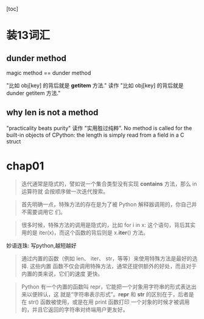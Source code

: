 [toc]

# 装13词汇
## dunder method
magic method == dunder method

"比如 obj[key] 的背后就是 __getitem__ 方法." 读作 "比如 obj[key] 的背后就是 dunder getitem 方法."
## why len is not a method
"practicality beats purity" 读作 "实用胜过纯粹". No method is called for the built-in objects of CPython: the length is simply read from a field in a C struct

# chap01

> 迭代通常是隐式的，譬如说一个集合类型没有实现 __contains__ 方法，那么 in 运算符就
会按顺序做一次迭代搜索。

> 首先明确一点，特殊方法的存在是为了被 Python 解释器调用的，你自己并不需要调用它
们。
 
> 很多时候，特殊方法的调用是隐式的，比如 for i in x: 这个语句，背后其实用的是 iter(x)，而这个函数的背后则是 x.__iter__() 方法。

妙语连珠: 写python,越短越好
> 通过内置的函数（例如 len、 iter、 str，等等）来使用特殊方法是最好的选择. 这些内置
函数不仅会调用特殊方法，通常还提供额外的好处，而且对于内置的类来说，它们的速度 更快。
 
> Python 有一个内置的函数叫 repr，它能把一个对象用字符串的形式表达出来以便辨认，这
就是“字符串表示形式”。__repr__ 和 __str__ 的区别在于，后者是在 str() 函数被使用，或是在用 print 函数打印 一个对象的时候才被调用的，并且它返回的字符串对终端用户更友好。 